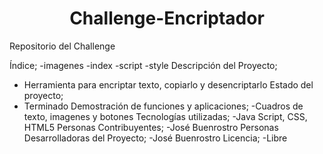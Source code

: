<h1 align="center"> Challenge-Encriptador </h1>

Repositorio del Challenge

Índice;
 -imagenes
 -index
 -script
 -style
Descripción del Proyecto;
 - Herramienta para encriptar texto, copiarlo y desencriptarlo
Estado del proyecto;
 - Terminado
Demostración de funciones y aplicaciones;
 -Cuadros de texto, imagenes y botones
Tecnologías utilizadas;
 -Java Script, CSS, HTML5
Personas Contribuyentes; 
 -José Buenrostro
Personas Desarrolladoras del Proyecto;
 -José Buenrostro
Licencia;
 -Libre